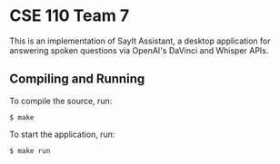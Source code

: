 # CSE 110 Team 7

This is an implementation of SayIt Assistant, a desktop application for answering spoken questions via OpenAI's DaVinci and Whisper APIs.

## Compiling and Running

To compile the source, run:

```
$ make
```

To start the application, run:

```
$ make run
```
